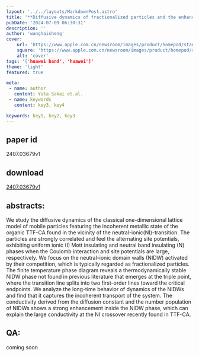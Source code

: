 ```yaml
---
layout: '../../layouts/MarkdownPost.astro'
title: '**Diffusive dynamics of fractionalized particles and the enhanced conductivity at the border of the neutral-ionic transition**'
pubDate: '2024-07-09 06:30:31'
description: ''
author: 'wanghaisheng'
cover:
    url: 'https://www.apple.com.cn/newsroom/images/product/homepod/standard/Apple-HomePod-hero-230118_big.jpg.large_2x.jpg'
    square: 'https://www.apple.com.cn/newsroom/images/product/homepod/standard/Apple-HomePod-hero-230118_big.jpg.large_2x.jpg'
    alt: 'cover'
tags: '['huawei band', 'huawei']' 
theme: 'light'
featured: true

meta:
 - name: author
   content: Yuta Sakai et.al.
 - name: keywords
   content: key3, key4

keywords: key1, key2, key3
---
```


## paper id
2407.03679v1
## download
[2407.03679v1](http://arxiv.org/abs/2407.03679v1)
## abstracts:
We study the diffusive dynamics of the classical one-dimensional lattice model of mobile particles featuring the incoherent metallic state of the organic TTF-CA found in the vicinity of the neutral-ionic(NI)-transition. The particles are strongly correlated and feel the alternating site potentials, exhibiting uniform ionic (I) Mott insulating and neutral band insulating (N) phases when the Coulomb interaction and site potentials are large, respectively. We focus on the neutral-ionic domain walls (NIDW) activated by their competition, which is typically regarded as fractionalized particles. The finite temperature phase diagram reveals a thermodynamically stable NIDW phase not found in previous literature that emerges at the triple point, where the transition line splits into two first-order lines toward the critical endpoints. We analyze the long-time behavior of dynamics of the NIDWs and find that it captures the incoherent transport of the system. The conductivity derived from the diffusion constant and the number population of NIDWs shows a strong enhancement inside the NIDW phase, which can explain the large conductivity at the NI crossover recently found in TTF-CA.
## QA:
coming soon
